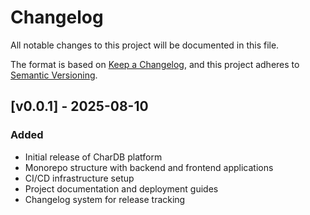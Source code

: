 # Changelog

All notable changes to this project will be documented in this file.

The format is based on [Keep a Changelog](https://keepachangelog.com/en/1.0.0/),
and this project adheres to [Semantic Versioning](https://semver.org/spec/v2.0.0.html).

## [v0.0.1] - 2025-08-10

### Added
- Initial release of CharDB platform
- Monorepo structure with backend and frontend applications
- CI/CD infrastructure setup
- Project documentation and deployment guides
- Changelog system for release tracking